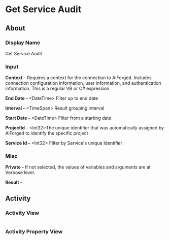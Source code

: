# Get Service Audit

## About

### Display Name

Get Service Audit

### Input

**Context** - Requires a context for the connection to AIForged. Includes connection configuration information, user information, and authentication information. This is a regular VB or C# expression.

**End Date -** \<DateTime> Filter up to end date

**Interval -** \<TimeSpan> Result grouping interval

**Start Date -** \<DateTime> Filter from a starting date

**ProjectId** - \<Int32>The unique identifier that was automatically assigned by AiForged to identify the specific project

**Service Id -** \<Int32> Filter by Service's unique Identifier

### Misc

**Private -** If not selected, the values of variables and arguments are at Verbose level.

**Result -**

## Activity

### Activity View

<figure><img src="../../../.gitbook/assets/image (50) (2).png" alt=""><figcaption></figcaption></figure>

### Activity Property View

<figure><img src="../../../.gitbook/assets/image (103) (1).png" alt=""><figcaption></figcaption></figure>
